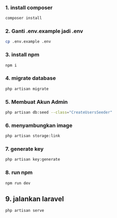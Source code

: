 ### 1. install composer
```sh
composer install
```

### 2. Ganti .env.example jadi .env
```sh
cp .env.example .env
```

### 3. install npm
```sh
npm i
```

### 4. migrate database
```sh
php artisan migrate
```

### 5. Membuat Akun Admin
```sh
php artisan db:seed --class="CreateUsersSeeder"
```

### 6. menyambungkan image
```sh
php artisan storage:link
```

### 7. generate key
```sh
php artisan key:generate
```

### 8. run npm
```sh
npm run dev
```

## 9. jalankan laravel
```sh
php artisan serve
```
